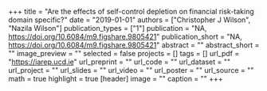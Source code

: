 +++
title = "Are the effects of self-control depletion on financial risk-taking domain specific?"
date = "2019-01-01"
authors = ["Christopher J Wilson", "Nazila Wilson"]
publication_types = ["1"]
publication = "NA, https://doi.org/10.6084/m9.figshare.9805421"
publication_short = "NA, https://doi.org/10.6084/m9.figshare.9805421"
abstract = ""
abstract_short = ""
image_preview = ""
selected = false
projects = []
tags = []
url_pdf = "https://iarep.ucd.ie"
url_preprint = ""
url_code = ""
url_dataset = ""
url_project = ""
url_slides = ""
url_video = ""
url_poster = ""
url_source = ""
math = true
highlight = true
[header]
image = ""
caption = ""
+++
